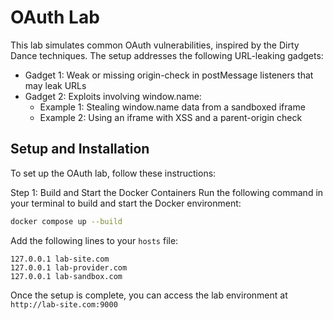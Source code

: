 # OAuth Lab
This lab simulates common OAuth vulnerabilities, inspired by the Dirty Dance techniques. The setup addresses the following URL-leaking gadgets:
- Gadget 1: Weak or missing origin-check in postMessage listeners that may leak URLs
- Gadget 2: Exploits involving window.name:
    - Example 1: Stealing window.name data from a sandboxed iframe
    - Example 2: Using an iframe with XSS and a parent-origin check

## Setup and Installation

To set up the OAuth lab, follow these instructions:

Step 1: Build and Start the Docker Containers
Run the following command in your terminal to build and start the Docker environment:

```bash
docker compose up --build
```
Add the following lines to your `hosts` file:
```
127.0.0.1 lab-site.com
127.0.0.1 lab-provider.com
127.0.0.1 lab-sandbox.com
```
Once the setup is complete, you can access the lab environment at `http://lab-site.com:9000`